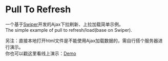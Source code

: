 # Pull To Refresh
一个基于[Swiper](https://github.com/nolimits4web/Swiper)开发的Ajax下拉刷新、上拉加载简单示例。  
The simple example of pull to refresh/load(base on Swiper).  

另注：直接本地打开html文件是不能使用Ajax加载数据的，需自行搭个服务器进行演示。  
你也可以戳这里看线上演示：[Demo](http://static.caozhuo.net/pulltorefresh)  
